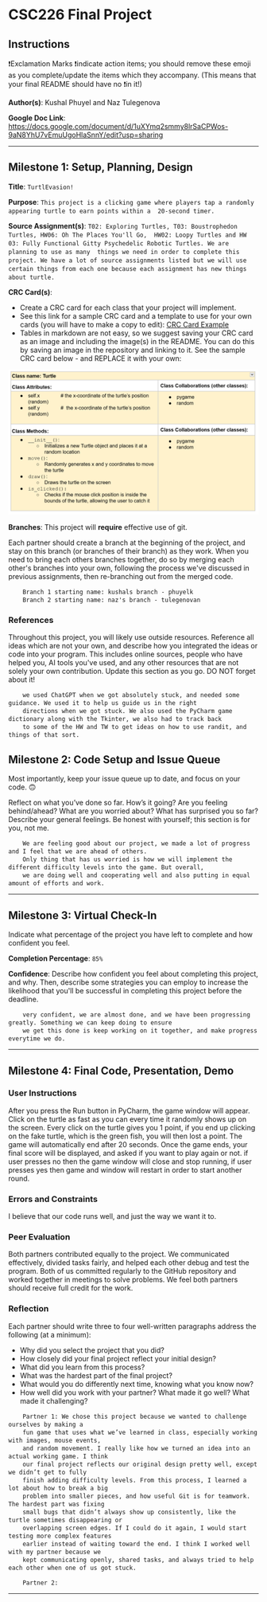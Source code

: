 # CSC226 Final Project

## Instructions

❗️Exclamation Marks ❗️indicate action items; you should remove these emoji as you complete/update the items which 
  they accompany. (This means that your final README should have no ❗️in it!)

**Author(s)**: Kushal Phuyel and Naz Tulegenova

**Google Doc Link**: https://docs.google.com/document/d/1uXYmq2smmy8lrSaCPWos-9aN8YhU7vEmuUgoHlaSnnY/edit?usp=sharing

---

## Milestone 1: Setup, Planning, Design

**Title**: `TurtlEvasion!`

**Purpose**: `This project is a clicking game where players tap a randomly appearing turtle to earn points within a 
20-second timer.`

**Source Assignment(s)**: `T02: Exploring Turtles, T03: Boustrophedon Turtles, HW06: Oh The Places You'll Go, 
HW02: Loopy Turtles and HW 03: Fully Functional Gitty Psychedelic Robotic Turtles. We are planning to use as many 
things we need in order to complete this project. We have a lot of source assignments listed but we will use 
certain things from each one because each assignment has new things about turtle. `

**CRC Card(s)**:
  - Create a CRC card for each class that your project will implement.
  - See this link for a sample CRC card and a template to use for your own cards (you will have to make a copy to edit):
    [CRC Card Example](https://docs.google.com/document/d/1JE_3Qmytk_JGztRqkPXWACJwciPH61VCx3idIlBCVFY/edit?usp=sharing)
  - Tables in markdown are not easy, so we suggest saving your CRC card as an image and including the image(s) in the 
    README. You can do this by saving an image in the repository and linking to it. See the sample CRC card below - 
    and REPLACE it with your own:
  
![Don't leave me in your README!](image/crc_turtle.png)

**Branches**: This project will **require** effective use of git. 

Each partner should create a branch at the beginning of the project, and stay on this branch (or branches of their 
branch) as they work. When you need to bring each others branches together, do so by merging each other's branches 
into your own, following the process we've discussed in previous assignments, then re-branching out from the merged code.  

```
    Branch 1 starting name: kushals branch - phuyelk
    Branch 2 starting name: naz's branch - tulegenovan
```

### References 

Throughout this project, you will likely use outside resources. Reference all ideas which are not your own, 
and describe how you integrated the ideas or code into your program. This includes online sources, people who have 
helped you, AI tools you've used, and any other resources that are not solely your own contribution. Update this 
section as you go. DO NOT forget about it!

```
    we used ChatGPT when we got absolutely stuck, and needed some guidance. We used it to help us guide us in the right 
    directions when we got stuck. We also used the PyCharm game dictionary along with the Tkinter, we also had to track back
    to some of the HW and TW to get ideas on how to use randit, and things of that sort. 
```

## Milestone 2: Code Setup and Issue Queue

Most importantly, keep your issue queue up to date, and focus on your code. 🙃

Reflect on what you’ve done so far. How’s it going? Are you feeling behind/ahead? What are you worried about? 
What has surprised you so far? Describe your general feelings. Be honest with yourself; this section is for you, not me.

```
    We are feeling good about our project, we made a lot of progress and I feel that we are ahead of others. 
    Only thing that has us worried is how we will implement the different difficulty levels into the game. But overall,
    we are doing well and cooperating well and also putting in equal amount of efforts and work. 
```

---

## Milestone 3: Virtual Check-In

Indicate what percentage of the project you have left to complete and how confident you feel. 

**Completion Percentage**: `85%`

**Confidence**: Describe how confident you feel about completing this project, and why. Then, describe some 
  strategies you can employ to increase the likelihood that you'll be successful in completing this project 
  before the deadline.

```
    very confident, we are almost done, and we have been progressing greatly. Something we can keep doing to ensure
    we get this done is keep working on it together, and make progress everytime we do. 
```

---

## Milestone 4: Final Code, Presentation, Demo

### User Instructions

After you press the Run button in PyCharm, the game window will appear. 
Click on the turtle as fast as you can every time it randomly shows up on 
the screen. Every click on the turtle gives you 1 point, if you end up clicking
on the fake turtle, which is the green fish, you will then lost a point. The game will 
automatically end after 20 seconds. Once the game ends, your final score 
will be displayed, and asked if you want to play again or not. if user presses no
then the game window will close and stop running, if user presses yes then game and window
will restart in order to start another round. 

### Errors and Constraints

I believe that our code runs well, and just the way we want it to. 

### Peer Evaluation

Both partners contributed equally to the project. We communicated effectively, divided 
tasks fairly, and helped each other debug and test the program. Both of us committed 
regularly to the GitHub repository and worked together in meetings to solve problems. 
We feel both partners should receive full credit for the work.

### Reflection

Each partner should write three to four well-written paragraphs address the following (at a minimum):
- Why did you select the project that you did?
- How closely did your final project reflect your initial design?
- What did you learn from this process?
- What was the hardest part of the final project?
- What would you do differently next time, knowing what you know now?
- How well did you work with your partner? What made it go well? What made it challenging?

```
    Partner 1: We chose this project because we wanted to challenge ourselves by making a 
    fun game that uses what we’ve learned in class, especially working with images, mouse events, 
    and random movement. I really like how we turned an idea into an actual working game. I think 
    our final project reflects our original design pretty well, except we didn’t get to fully 
    finish adding difficulty levels. From this process, I learned a lot about how to break a big 
    problem into smaller pieces, and how useful Git is for teamwork. The hardest part was fixing 
    small bugs that didn’t always show up consistently, like the turtle sometimes disappearing or 
    overlapping screen edges. If I could do it again, I would start testing more complex features 
    earlier instead of waiting toward the end. I think I worked well with my partner because we 
    kept communicating openly, shared tasks, and always tried to help each other when one of us got stuck.
```

```
    Partner 2: 
```

---